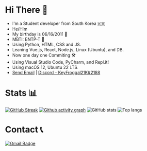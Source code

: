 # Hi There 👋
- I'm a Student developer from South Korea 🇰🇷
- He/Him
- My birthday is 06/16/2011 🎂
- MBTI: ENTP-T 💜
- Using Python, HTML, CSS and JS.
- Leaning Vue.js, React, Node.js, Linux (Ubuntu), and DB.
- Now one day one Commiting 🛠
- Using Visual Studio Code, PyCharm, and Repl.it!
- Using macOS 12, Ubuntu 22 LTS.
- [Send Email](mailto:ks_21k@naver.com) | [Discord - KeyFroggal21K#2188](https://discord.com/users/906351533426356226)

# Stats 📊
[![GitHub Streak](https://github-readme-streak-stats.herokuapp.com/?user=froggal&theme=dark)](https://git.io/streak-stats)
[![Github activity graph](https://activity-graph.herokuapp.com/graph?username=froggal&theme=react-dark)](https://github.com/ashutosh00710/github-readme-activity-graph)
![GitHub stats](https://github-readme-stats.vercel.app/api?username=froggal&count_private=true&show_icons=true&bg_color=111111&hide_border=true&text_color=ffffff)
![Top langs](https://github-readme-stats.vercel.app/api/top-langs/?username=froggal&langs_count=8&show_icons=true&count_private=true&bg_color=111111&hide_border=true&text_color=ffffff)

# Contact 📞
[![Gmail Badge](https://img.shields.io/badge/-ks_21k@naver.com-0EB493?style=flat-square&logo=Gmail&logoColor=white&link=mailto:ks_21k@naver.com)](mailto:ks_21k@naver.com)
